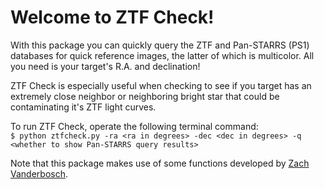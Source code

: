 # Welcome to ZTF Check!

With this package you can quickly query the ZTF and Pan-STARRS (PS1) databases for quick reference images, the latter of which is multicolor. All you need is your target's R.A. and declination!

ZTF Check is especially useful when checking to see if you target has an extremely close neighbor or neighboring bright star that could be contaminating it's ZTF light curves.

To run ZTF Check, operate the following terminal command:   
```$ python ztfcheck.py -ra <ra in degrees> -dec <dec in degrees> -q <whether to show Pan-STARRS query results>```

Note that this package makes use of some functions developed by [Zach Vanderbosch](https://github.com/zvanderbosch).
